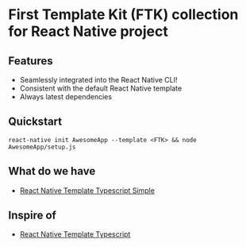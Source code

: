 # First Template Kit (FTK) collection for React Native project

## Features

- Seamlessly integrated into the React Native CLI!
- Consistent with the default React Native template
- Always latest dependencies

## Quickstart

```
react-native init AwesomeApp --template <FTK> && node AwesomeApp/setup.js
```

## What do we have

- [React Native Template Typescript Simple]()

## Inspire of

- [React Native Template Typescript](https://github.com/emin93/react-native-template-typescript)